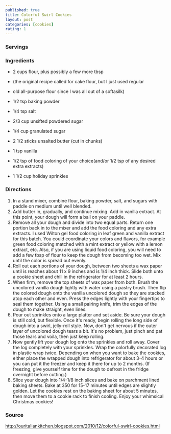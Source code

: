 ```yaml
---
published: true
title: Colorful Swirl Cookies
layout: post
categories: [cookies]
rating: 1
---
```

### Servings


### Ingredients
- 2 cups flour, plus possibly a few more tbsp 
- (the original recipe called for cake flour, but I just used regular 
- old all-purpose flour since I was all out of a softasilk)

- 1/2 tsp baking powder
- 1/4 tsp salt
- 2/3 cup unsifted powdered sugar
- 1/4 cup granulated sugar
- 2 1/2 sticks unsalted butter (cut in chunks)
- 1 tsp vanilla
- 1/2 tsp of food coloring of your choice(and/or 1/2 tsp of any desired extra extracts)
- 1 1/2 cup holiday sprinkles

### Directions
1. In a stand mixer, combine flour, baking powder, salt, and sugars with paddle on medium until well blended.
2. Add butter in, gradually, and continue mixing. Add in vanilla extract. At this point, your dough will form a ball on your paddle.
3. Remove all your dough and divide into two equal parts. Return one portion back in to the mixer and add the food coloring and any extra extracts. I used Wilton gel food coloring in leaf green and vanilla extract for this batch. You could coordinate your colors and flavors, for example green food coloring matched with a mint extract or yellow with a lemon extract, etc. Also, if you are using liquid food coloring, you will need to add a few tbsp of flour to keep the dough from becoming too wet. Mix until the color is spread out evenly.
4. Roll out each portions of your dough, between two sheets a wax paper until is reaches about 11 x 9 inches and is 1/4 inch thick. Slide both unto a cookie sheet and chill in the refrigerator for at least 2 hours.
5. When firm, remove the top sheets of wax paper from both. Brush the uncolored vanilla dough lightly with water using a pastry brush. Then flip the colored dough onto the vanilla uncolored dough so they are stacked atop each other and even. Press the edges lightly with your fingertips to seal them together. Using a small pairing knife, trim the edges of the dough to make straight, even lines.
6. Pour out sprinkles onto a large platter and set aside. Be sure your dough is still cold, but flexible. Once it's ready, begin rolling the long side of dough into a swirl, jelly-roll style. Now, don't get nervous if the outer layer of uncolored dough tears a bit. It's no problem, just pinch and pat those tears and voila, then just keep rolling.
7. Now gently lift your dough log onto the sprinkles and roll away. Cover the log completely with your sprinkles. Wrap the colorfully decorated log in plastic wrap twice. Depending on when you want to bake the cookies, either place the wrapped dough into refrigerator for about 3-4 hours or you can put it the freezer and keep it there for up to 2 months. (If freezing, give yourself time for the dough to defrost in the fridge overnight before cutting.)
8. Slice your dough into 1/4-1/8 inch slices and bake on parchment lined baking sheets. Bake at 350 for 15-17 minutes until edges are slightly golden. Let the cookies rest on the baking sheet for about 5 minutes, then move them to a cookie rack to finish cooling. Enjoy your whimsical Christmas cookies!

### Source
<a href="http://ouritaliankitchen.blogspot.com/2010/12/colorful-swirl-cookies.html" target="new">http://ouritaliankitchen.blogspot.com/2010/12/colorful-swirl-cookies.html</a>
